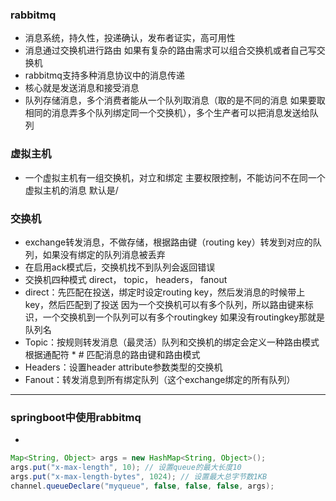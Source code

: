 ### rabbitmq
- 消息系统，持久性，投递确认，发布者证实，高可用性
- 消息通过交换机进行路由 如果有复杂的路由需求可以组合交换机或者自己写交换机
- rabbitmq支持多种消息协议中的消息传递
- 核心就是发送消息和接受消息
- 队列存储消息，多个消费者能从一个队列取消息（取的是不同的消息 如果要取相同的消息弄多个队列绑定同一个交换机），多个生产者可以把消息发送给队列


### 虚拟主机
- 一个虚拟主机有一组交换机，对立和绑定 主要权限控制，不能访问不在同一个虚拟主机的消息 默认是/

### 交换机
- exchange转发消息，不做存储，根据路由键（routing key）转发到对应的队列，如果没有绑定的队列消息被丢弃
- 在启用ack模式后，交换机找不到队列会返回错误
- 交换机四种模式 direct， topic， headers， fanout
- direct：先匹配在投送，绑定时设定routing key，然后发消息的时候带上key，然后匹配到了投送 因为一个交换机可以有多个队列，所以路由键来标识，一个交换机到一个队列可以有多个routingkey 如果没有routingkey那就是队列名
- Topic：按规则转发消息（最灵活）队列和交换机的绑定会定义一种路由模式 根据通配符 * # 匹配消息的路由键和路由模式
- Headers：设置header attribute参数类型的交换机
- Fanout：转发消息到所有绑定队列（这个exchange绑定的所有队列）

___

### springboot中使用rabbitmq
-
``` java
Map<String, Object> args = new HashMap<String, Object>();
args.put("x-max-length", 10); // 设置queue的最大长度10
args.put("x-max-length-bytes", 1024); // 设置最大总字节数1KB
channel.queueDeclare("myqueue", false, false, false, args);

```
